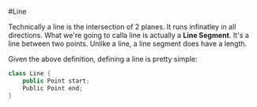#Line

Technically a line is the intersection of 2 planes. It runs infinatley in all directions. What we're going to calla  line is actually a __Line Segment__. It's a line between two points. Unlike a line, a line segment does have a length.

Given the above definition, defining a line is pretty simple:

```cs
class Line {
    public Point start;
    Public Point end;
}
```